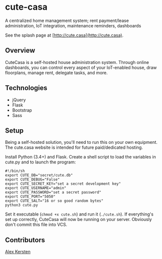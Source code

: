 # cute-casa
A centralized home management system; rent payment/lease administration, IoT integration, maintenance reminders, dashboards

See the splash page at [http://cute.casa](http://cute.casa).

## Overview

CuteCasa is a self-hosted house administration system. Through online dashboards, you can control every aspect of your
IoT-enabled house, draw floorplans, manage rent, delegate tasks, and more.

## Technologies

* jQuery
* Flask
* Bootstrap
* Sass

## Setup

Being a self-hosted solution, you'll need to run this on your own equipment. The cute.casa website is intended for
future paid/dedicated hosting.

Install Python (3.4+) and Flask. Create a shell script to load the variables in cute.py and to launch the program:

    #!/bin/sh
    export CUTE_DB="secret/cute.db"
    export CUTE_DEBUG="False"
    export CUTE_SECRET_KEY="set a secret development key"
    export CUTE_USERNAME="admin"
    export CUTE_PASSWORD="set a secret password"
    export CUTE_PORT="5050"
    export CUTE_SALT="16 or so good random bytes"
    python3 cute.py

Set it executable (`chmod +x cute.sh`) and run it (`./cute.sh`). If everything's set up correctly, CuteCasa will now be
running on your server. Obviously don't commit this file into VCS.

## Contributors

[Alex Kersten](http://kersten.email)
